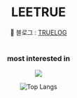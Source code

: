 <!-- <p herf="https://skillicons.dev">
  <img src="https://skillicons.dev/icons?i=js,ts,react,nextjs,redux,git,firebase,github &perline=6"/>
</p>
<p herf="https://skillicons.dev">
  <img src="https://skillicons.dev/icons?i=styledcomponents,ae,ai,ps,pr,figma,blender,css &perline=6"/>
</p> -->

<div align="center">
  
# LEETRUE 
📌 블로그 : [TRUELOG](https://leetrue.hashnode.dev/)
<br/>
<br/>
### most interested in
<p herf="https://skillicons.dev">
  <img src="https://skillicons.dev/icons?i=js,ts,react,nextjs,graphql,apollo&perline=6"/>
</p>

<!--   
### leetrue HangHae99 Diary 
[유튜브에 기록하는 나의 항해99 ](https://www.youtube.com/channel/UCysmjG6PerP81T1WHPP3D-g) -->

<!-- ![leetree GitHub stats](https://github-readme-stats.vercel.app/api?username=leetrue&show_icons=true&theme=tokyonight) -->
![Top Langs](https://github-readme-stats.vercel.app/api/top-langs/?username=kordobby&layout=compact&theme=dark) 
</div> 
 
